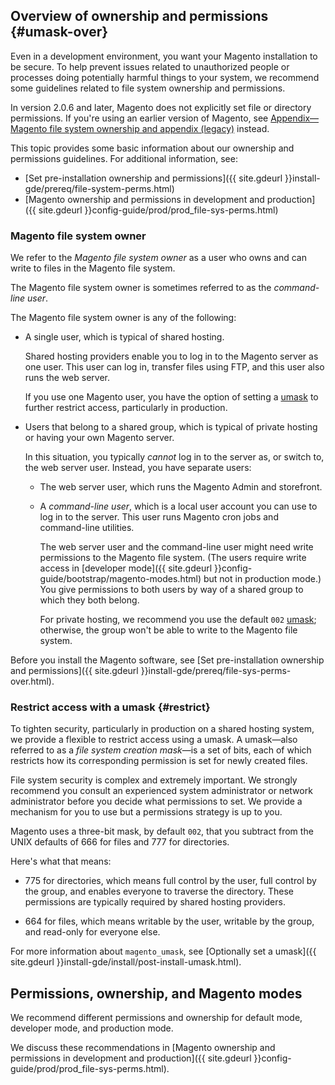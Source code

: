 <div markdown="1">

## Overview of ownership and permissions {#umask-over}
Even in a development environment, you want your Magento installation to be secure. To help prevent issues related to unauthorized people or processes doing potentially harmful things to your system, we recommend some guidelines related to file system ownership and permissions.

<div class="bs-callout bs-callout-info" id="info">
  <p>In version 2.0.6 and later, Magento does not explicitly set file or directory permissions. If you're using an earlier version of Magento, see <a href="{{ site.gdeurl }}install-gde/install/legacy-file-system-perms.html">Appendix&mdash;Magento file system ownership and appendix (legacy)</a> instead.</p>
</div>

This topic provides some basic information about our ownership and permissions guidelines. For additional information, see:

*	[Set pre-installation ownership and permissions]({{ site.gdeurl }}install-gde/prereq/file-system-perms.html)
*	[Magento ownership and permissions in development and production]({{ site.gdeurl }}config-guide/prod/prod_file-sys-perms.html)

### Magento file system owner
We refer to the *Magento file system owner* as a user who owns and can write to files in the Magento file system.

<div class="bs-callout bs-callout-info" id="info">
  <p>The Magento file system owner is sometimes referred to as the <em>command-line user</em>.</p>
</div>

The Magento file system owner is any of the following:

*	A single user, which is typical of shared hosting. 

	Shared hosting providers enable you to log in to the Magento server as one user. This user can log in, transfer files using FTP, and this user also runs the web server.

	If you use one Magento user, you have the option of setting a [umask](#restrict) to further restrict access, particularly in production. 

*	Users that belong to a shared group, which is typical of private hosting or having your own Magento server.

	In this situation, you typically *cannot* log in to the server as, or switch to, the web server user. Instead, you have separate users:

	*	The web server user, which runs the Magento Admin and storefront. 

	*	A *command-line user*, which is a local user account you can use to log in to the server. This user runs Magento cron jobs and command-line utilities.

		The web server user and the command-line user might need write permissions to the Magento file system. (The users require write access in [developer mode]({{ site.gdeurl }}config-guide/bootstrap/magento-modes.html) but not in production mode.) You give permissions to both users by way of a shared group to which they both belong.

		For private hosting, we recommend you use the default `002` [umask](#restrict); otherwise, the group won't be able to write to the Magento file system.

Before you install the Magento software, see [Set pre-installation ownership and permissions]({{ site.gdeurl }}install-gde/prereq/file-sys-perms-over.html).

### Restrict access with a umask {#restrict}
To tighten security, particularly in production on a shared hosting system, we provide a flexible to restrict access using a umask. A umask&mdash;also referred to as a *file system creation mask*&mdash;is a set of bits, each of which restricts how its corresponding permission is set for newly created files.

<div class="bs-callout bs-callout-warning">
    <p>File system security is complex and extremely important. We strongly recommend you consult an experienced system administrator or network administrator before you decide what permissions to set. We provide a mechanism for you to use but a permissions strategy is up to you.</p>
</div>

Magento uses a three-bit mask, by default `002`, that you subtract from the UNIX defaults of 666 for files and 777 for directories. 

Here's what that means:

*	775 for directories, which means full control by the user, full control by the group, and enables everyone to traverse the directory. These permissions are typically required by shared hosting providers.

*	664 for files, which means writable by the user, writable by the group, and read-only for everyone else.

For more information about `magento_umask`, see [Optionally set a umask]({{ site.gdeurl }}install-gde/install/post-install-umask.html).

## Permissions, ownership, and Magento modes
We recommend different permissions and ownership for default mode, developer mode, and production mode.

We discuss these recommendations in [Magento ownership and permissions in development and production]({{ site.gdeurl }}config-guide/prod/prod_file-sys-perms.html).